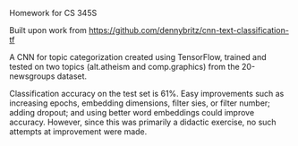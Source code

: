 Homework for CS 345S

Built upon work from https://github.com/dennybritz/cnn-text-classification-tf

A CNN for topic categorization created using TensorFlow, trained and tested on 
two topics (alt.atheism and comp.graphics) from the 20-newsgroups dataset.

Classification accuracy on the test set is 61%. Easy improvements such as increasing
epochs, embedding dimensions, filter sies, or filter number; adding dropout; and using
better word embeddings could improve accuracy. However, since this was primarily a
didactic exercise, no such attempts at improvement were made.